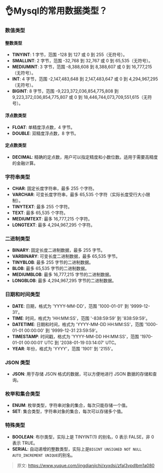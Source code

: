 # 👌Mysql的常用数据类型？

### 数值类型
#### 整数类型
+ **TINYINT**: 1 字节，范围 -128 到 127 或 0 到 255（无符号）。
+ **SMALLINT**: 2 字节，范围 -32,768 到 32,767 或 0 到 65,535（无符号）。
+ **MEDIUMINT**: 3 字节，范围 -8,388,608 到 8,388,607 或 0 到 16,777,215（无符号）。
+ **INT**: 4 字节，范围 -2,147,483,648 到 2,147,483,647 或 0 到 4,294,967,295（无符号）。
+ **BIGINT**: 8 字节，范围 -9,223,372,036,854,775,808 到 9,223,372,036,854,775,807 或 0 到 18,446,744,073,709,551,615（无符号）。

#### 浮点数类型
+ **FLOAT**: 单精度浮点数，4 字节。
+ **DOUBLE**: 双精度浮点数，8 字节。

#### 定点数类型
+ **DECIMAL**: 精确的定点数，用户可以指定精度和小数位数。适用于需要高精度的金融计算。

### 字符串类型
+ **CHAR**: 固定长度字符串，最多 255 个字符。
+ **VARCHAR**: 可变长度字符串，最多 65,535 个字符（实际长度受行大小限制）。
+ **TINYTEXT**: 最多 255 个字符。
+ **TEXT**: 最多 65,535 个字符。
+ **MEDIUMTEXT**: 最多 16,777,215 个字符。
+ **LONGTEXT**: 最多 4,294,967,295 个字符。

### 二进制类型
+ **BINARY**: 固定长度二进制数据，最多 255 字节。
+ **VARBINARY**: 可变长度二进制数据，最多 65,535 字节。
+ **TINYBLOB**: 最多 255 字节的二进制数据。
+ **BLOB**: 最多 65,535 字节的二进制数据。
+ **MEDIUMBLOB**: 最多 16,777,215 字节的二进制数据。
+ **LONGBLOB**: 最多 4,294,967,295 字节的二进制数据。

### 日期和时间类型
+ **DATE**: 日期，格式为 'YYYY-MM-DD'，范围 '1000-01-01' 到 '9999-12-31'。
+ **TIME**: 时间，格式为 'HH:MM:SS'，范围 '-838:59:59' 到 '838:59:59'。
+ **DATETIME**: 日期和时间，格式为 'YYYY-MM-DD HH:MM:SS'，范围 '1000-01-01 00:00:00' 到 '9999-12-31 23:59:59'。
+ **TIMESTAMP**: 时间戳，格式为 'YYYY-MM-DD HH:MM:SS'，范围 '1970-01-01 00:00:01' UTC 到 '2038-01-19 03:14:07' UTC。
+ **YEAR**: 年份，格式为 'YYYY'，范围 '1901' 到 '2155'。

### JSON 类型
+ **JSON**: 用于存储 JSON 格式的数据，可以方便地进行 JSON 数据的存储和查询。

### 枚举和集合类型
+ **ENUM**: 枚举类型，字符串对象的集合，每次只能存储一个值。
+ **SET**: 集合类型，字符串对象的集合，每次可以存储多个值。

### 特殊类型
+ **BOOLEAN**: 布尔类型，实际上是 TINYINT(1) 的别名，0 表示 FALSE，非 0 表示 TRUE。
+ **SERIAL**: 自动递增的整数类型，实际上是`BIGINT UNSIGNED NOT NULL AUTO_INCREMENT UNIQUE`的别名。



> 原文: <https://www.yuque.com/jingdianjichi/xyxdsi/zfal3vpdlbm1a080>
